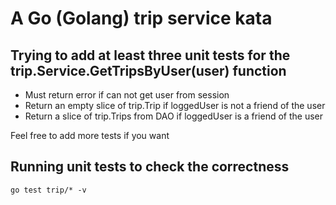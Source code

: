 # A Go (Golang) trip service kata

## Trying to add at least three unit tests for the trip.Service.GetTripsByUser(user) function

- Must return error if can not get user from session
- Return an empty slice of trip.Trip if loggedUser is not a friend of the user
- Return a slice of trip.Trips from DAO if loggedUser is a friend of the user

Feel free to add more tests if you want

## Running unit tests to check the correctness

```shell script
go test trip/* -v
```
